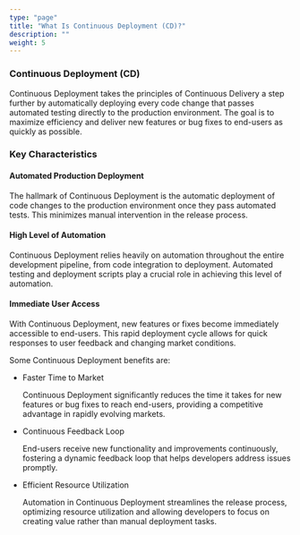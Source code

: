```yaml
---
type: "page"
title: "What Is Continuous Deployment (CD)?"
description: ""
weight: 5
---
```


### Continuous Deployment (CD)

Continuous Deployment takes the principles of Continuous Delivery a step further by automatically deploying every code change that passes automated testing directly to the production environment. The goal is to maximize efficiency and deliver new features or bug fixes to end-users as quickly as possible.

### Key Characteristics

#### Automated Production Deployment
The hallmark of Continuous Deployment is the automatic deployment of code changes to the production environment once they pass automated tests. This minimizes manual intervention in the release process.

#### High Level of Automation
Continuous Deployment relies heavily on automation throughout the entire development pipeline, from code integration to deployment. Automated testing and deployment scripts play a crucial role in achieving this level of automation.

#### Immediate User Access
With Continuous Deployment, new features or fixes become immediately accessible to end-users. This rapid deployment cycle allows for quick responses to user feedback and changing market conditions.

Some Continuous Deployment benefits are:

- Faster Time to Market
    
    Continuous Deployment significantly reduces the time it takes for new features or bug fixes to reach end-users, providing a competitive advantage in rapidly evolving markets.

- Continuous Feedback Loop
    
    End-users receive new functionality and improvements continuously, fostering a dynamic feedback loop that helps developers address issues promptly.

- Efficient Resource Utilization
    
    Automation in Continuous Deployment streamlines the release process, optimizing resource utilization and allowing developers to focus on creating value rather than manual deployment tasks.